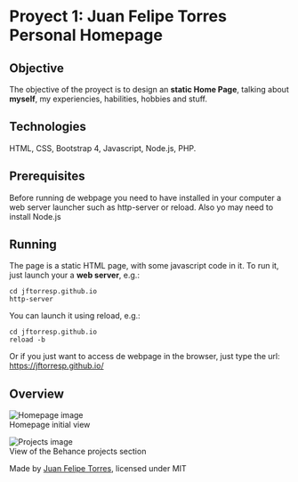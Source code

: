 # Proyect 1: Juan Felipe Torres Personal Homepage
## Objective <br>
The objective of the proyect is to design an **static Home Page**, talking about **myself**, my experiencies, habilities, hobbies and stuff. <br>
## Technologies <br>
HTML, CSS, Bootstrap 4, Javascript, Node.js, PHP.
## Prerequisites

Before running de webpage you need to have installed in your computer a web server launcher such as http-server or reload. Also yo may need to install Node.js

## Running

The page is a static HTML page, with some javascript code in it. To run it, just launch your a **web server**, e.g.:
 
 ```
 cd jftorresp.github.io
 http-server
 ```
 
 You can launch it using reload, e.g.:
 
 ```
 cd jftorresp.github.io
 reload -b
 ```
 Or if you just want to access de webpage in the browser, just type the url: https://jftorresp.github.io/
  
## Overview

![Homepage image](https://i.imgur.com/EpaPOTU.png)
<br>
Homepage initial view
<br>

![Projects image](https://i.imgur.com/dINaxTt.png)
<br>
View of the Behance projects section
<br>

 Made by [Juan Felipe Torres](jftorresp.github.io), licensed under MIT

